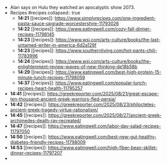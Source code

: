 - Alan says on Hulu they watched an apocalyptic show 2073.
- Recipes #recipes
  collapsed:: true
	- **14:21** [[recipes]]:  https://www.simplyrecipes.com/one-ingredient-pasta-sauce-upgrade-worcestershire-11793026
	- **14:22** [[recipes]]:  https://www.eatingwell.com/cozy-fall-dinner-recipes-11798145
	- **14:23** [[recipes]]:  https://www.wsj.com/arts-culture/books/the-last-untamed-writer-in-america-6d2a129f
	- **14:23** [[recipes]]:  https://www.southernliving.com/hot-pants-chili-11783996
	- **14:24** [[recipes]]:  https://www.wsj.com/arts-culture/books/the-enlightenment-review-waves-of-new-thinking-de18b58b
	- **14:29** [[recipes]]:  https://www.eatingwell.com/best-high-protein-15-minute-lunch-recipes-11798059
	- **14:37** [[recipes]]:  https://www.eatingwell.com/popular-lunch-recipes-heart-health-11795257
- **14:41** [[recipes]]:  https://greekreporter.com/2025/08/21/great-escape-ten-thousand-ancient-greek-warriors-fled-persia/
- **14:42** [[recipes]]:  https://greekreporter.com/2025/08/23/philoctetes-ancient-greek-tragedy-virtue-rationalism/
- **14:45** [[recipes]]:  https://greekreporter.com/2025/08/27/ancient-greek-archimedes-death-ray-recreated/
- **14:47** [[recipes]]:  https://www.eatingwell.com/labor-day-salad-recipes-11797050
- **14:50** [[recipes]]:  https://www.eatingwell.com/best-new-gut-healthy-diabetes-friendly-recipes-11798009
- **14:53** [[recipes]]:  https://www.eatingwell.com/high-fiber-bean-skillet-dinner-recipes-11797207
-

